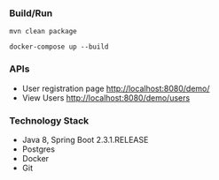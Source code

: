 ### Build/Run

```
mvn clean package
```

```
docker-compose up --build
```
### APIs

- User registration page   <http://localhost:8080/demo/>
- View Users               <http://localhost:8080/demo/users>

### Technology Stack
* Java 8, Spring Boot 2.3.1.RELEASE
* Postgres
* Docker
* Git
